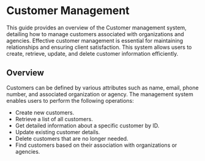 # Customer Management

This guide provides an overview of the Customer management system, detailing how to manage customers associated with organizations and agencies. Effective customer management is essential for maintaining relationships and ensuring client satisfaction. This system allows users to create, retrieve, update, and delete customer information efficiently.

## Overview

Customers can be defined by various attributes such as name, email, phone number, and associated organization or agency. The management system enables users to perform the following operations:

- Create new customers.
- Retrieve a list of all customers.
- Get detailed information about a specific customer by ID.
- Update existing customer details.
- Delete customers that are no longer needed.
- Find customers based on their association with organizations or agencies.

